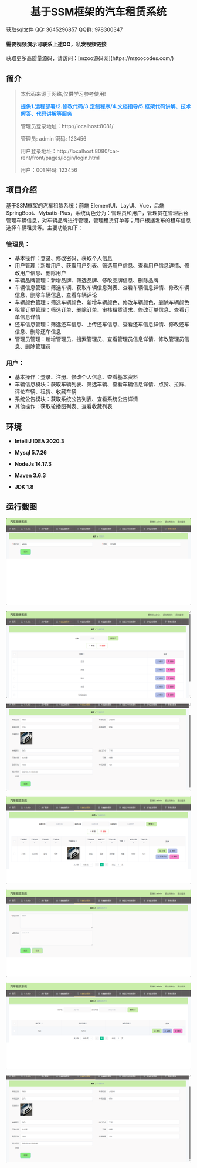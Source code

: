 <p><h1 align="center">基于SSM框架的汽车租赁系统</h1></p>

<p> 获取sql文件 QQ: 3645296857 QQ群: 978300347 </p>
<h4> 需要视频演示可联系上述QQ，私发视频链接 </h4>
<p> 获取更多高质量源码，请访问：[mzoo源码网](https://mzoocodes.com/)</p>

## 简介

> 本代码来源于网络,仅供学习参考使用!
>
> <b style="color: dodgerblue"> 提供1.远程部署/2.修改代码/3.定制程序/4.文档指导/5.框架代码讲解、技术解答、代码讲解等服务 </b>
>
> 管理员登录地址：http://localhost:8081/
>
> 管理员: admin 密码: 123456
>
> 用户登录地址：http://localhost:8080/car-rent/front/pages/login/login.html
> 
> 用户：001 密码: 123456

## 项目介绍

基于SSM框架的汽车租赁系统：前端 ElementUI、LayUI、Vue，后端 SpringBoot、Mybatis-Plus，系统角色分为：管理员和用户，管理员在管理后台管理车辆信息，对车辆品牌进行管理，管理租赁订单等；用户根据发布的租车信息选择车辆租赁等。主要功能如下：

### 管理员：

- 基本操作：登录、修改密码、获取个人信息
- 用户管理：新增用户、获取用户列表、筛选用户信息、查看用户信息详情、修改用户信息、删除用户
- 车辆品牌管理：新增品牌、筛选品牌、修改品牌信息、删除品牌
- 车辆信息管理：筛选车辆、获取车辆信息列表、查看车辆信息详情、修改车辆信息、删除车辆信息、查看车辆评论
- 车辆颜色管理：筛选车辆颜色、新增车辆颜色、修改车辆颜色、删除车辆颜色
- 租赁订单管理：筛选订单、删除订单、审核租赁请求、修改订单信息、查看订单信息详情
- 还车信息管理：筛选还车信息、上传还车信息、查看还车信息详情、修改还车信息、删除还车信息
- 管理员管理：新增管理员、搜索管理员、查看管理员信息详情、修改管理员信息、删除管理员

### 用户：

- 基本操作：登录、注册、修改个人信息、查看基本资料
- 车辆信息模块：获取车辆列表、筛选车辆、查看车辆信息详情、点赞、拉踩、评论车辆、租赁、收藏车辆
- 系统公告模块：获取系统公告列表、查看系统公告详情
- 其他操作：获取轮播图列表、查看收藏列表

## 环境

- <b>IntelliJ IDEA 2020.3</b>

- <b>Mysql 5.7.26</b>

- <b>NodeJs 14.17.3</b>

- <b>Maven 3.6.3</b>

- <b>JDK 1.8</b>


## 运行截图
![](screenshot/1.png)

![](screenshot/2.png)

![](screenshot/3.png)

![](screenshot/4.png)

![](screenshot/5.png)

![](screenshot/6.png)

![](screenshot/7.png)
